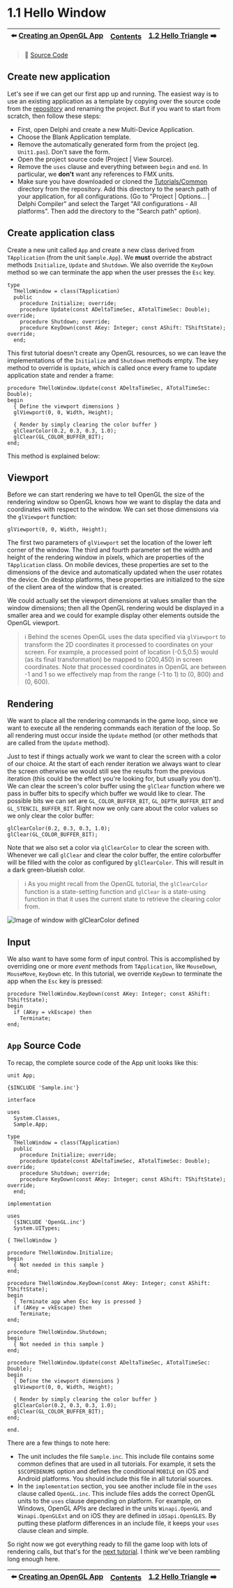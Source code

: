 # 1.1 Hello Window

:arrow_left: [Creating an OpenGL App](1.0b.CreateApp.md) | [Contents](../../README.md#Contents) | [1.2 Hello Triangle](1.2.HelloTriangle.md) :arrow_right:
--- | --- | ---

> :link: [Source Code](/Tutorials/1.GettingStarted/1.HelloWindow)

## Create new application

Let's see if we can get our first app up and running. The easiest way is to use an existing application as a template by copying over the source code from the [repository](/Tutorials/1.GettingStarted/1.HelloWindow) and renaming the project. But if you want to start from scratch, then follow these steps:

* First, open Delphi and create a new Multi-Device Application.
* Choose the Blank Application template.
* Remove the automatically generated form from the project (eg. `Unit1.pas`). Don't save the form.
* Open the project source code (Project | View Source).
* Remove the `uses` clause and everything between `begin` and `end`. In particular, we **don't** want any references to FMX units.
* Make sure you have downloaded or cloned the [Tutorials/Common](/Tutorials/Common) directory from the repository. Add this directory to the search path of your application, for all configurations. (Go to "Project | Options... | Delphi Compiler" and select the Target "All configurations - All platforms". Then add the directory to the "Search path" option). 

## Create application class

Create a new unit called `App` and create a new class derived from `TApplication` (from the unit `Sample.App`). We **must** override the abstract methods `Initialize`, `Update` and `Shutdown`. We also override the `KeyDown` method so we can terminate the app when the user presses the `Esc` key.

```Delphi
type
  THelloWindow = class(TApplication)
  public
    procedure Initialize; override;
    procedure Update(const ADeltaTimeSec, ATotalTimeSec: Double); override;
    procedure Shutdown; override;
    procedure KeyDown(const AKey: Integer; const AShift: TShiftState); override;
  end;
```

This first tutorial doesn't create any OpenGL resources, so we can leave the implementations of the `Initialize` and `Shutdown` methods empty. The key method to override is `Update`, which is called once every frame to update application state and render a frame:

```Delphi
procedure THelloWindow.Update(const ADeltaTimeSec, ATotalTimeSec: Double);
begin
  { Define the viewport dimensions }
  glViewport(0, 0, Width, Height);

  { Render by simply clearing the color buffer }
  glClearColor(0.2, 0.3, 0.3, 1.0);
  glClear(GL_COLOR_BUFFER_BIT);
end;
```

This method is explained below:

## Viewport
Before we can start rendering we have to tell OpenGL the size of the rendering window so OpenGL knows how we want to display the data and coordinates with respect to the window. We can set those dimensions via the `glViewport` function:

```Delphi
glViewport(0, 0, Width, Height);
```

The first two parameters of `glViewport` set the location of the lower left corner of the window. The third and fourth parameter set the width and height of the rendering window in pixels, which are properties of the `TApplication` class. On mobile devices, these properties are set to the dimensions of the device and automatically updated when the user rotates the device. On desktop platforms, these properties are initialized to the size of the client area of the window that is created.

We could actually set the viewport dimensions at values smaller than the window dimensions; then all the OpenGL rendering would be displayed in a smaller area and we could for example display other elements outside the OpenGL viewport.

> :information_source: Behind the scenes OpenGL uses the data specified via `glViewport` to transform the 2D coordinates it processed to coordinates on your screen. For example, a processed point of location (-0.5,0.5) would (as its final transformation) be mapped to (200,450) in screen coordinates. Note that processed coordinates in OpenGL are between -1 and 1 so we effectively map from the range (-1 to 1) to (0, 800) and (0, 600).

## Rendering
We want to place all the rendering commands in the game loop, since we want to execute all the rendering commands each iteration of the loop. So all rendering must occur inside the `Update` method (or other methods that are called from the `Update` method).

Just to test if things actually work we want to clear the screen with a color of our choice. At the start of each render iteration we always want to clear the screen otherwise we would still see the results from the previous iteration (this could be the effect you're looking for, but usually you don't). We can clear the screen's color buffer using the `glClear` function where we pass in buffer bits to specify which buffer we would like to clear. The possible bits we can set are `GL_COLOR_BUFFER_BIT`, `GL_DEPTH_BUFFER_BIT` and `GL_STENCIL_BUFFER_BIT`. Right now we only care about the color values so we only clear the color buffer:

```Delphi
glClearColor(0.2, 0.3, 0.3, 1.0);
glClear(GL_COLOR_BUFFER_BIT);
```
Note that we also set a color via `glClearColor` to clear the screen with. Whenever we call `glClear` and clear the color buffer, the entire colorbuffer will be filled with the color as configured by `glClearColor`. This will result in a dark green-blueish color.

> :information_source: As you might recall from the OpenGL tutorial, the `glClearColor` function is a state-setting function and `glClear` is a state-using function in that it uses the current state to retrieve the clearing color from.

![Image of window with glClearColor defined](hellowindow2.png)

## Input

We also want to have some form of input control. This is accomplished by overriding one or more *event* methods from `TApplication`, like `MouseDown`, `MouseMove`, `KeyDown` etc. In this tutorial, we override `KeyDown` to terminate the app when the `Esc` key is pressed:

```Delphi
procedure THelloWindow.KeyDown(const AKey: Integer; const AShift: TShiftState);
begin
  if (AKey = vkEscape) then
    Terminate;
end;
``` 
 
## `App` Source Code

To recap, the complete source code of the App unit looks like this:

```Delphi
unit App;

{$INCLUDE 'Sample.inc'}

interface

uses
  System.Classes,
  Sample.App;

type
  THelloWindow = class(TApplication)
  public
    procedure Initialize; override;
    procedure Update(const ADeltaTimeSec, ATotalTimeSec: Double); override;
    procedure Shutdown; override;
    procedure KeyDown(const AKey: Integer; const AShift: TShiftState); override;
  end;

implementation

uses
  {$INCLUDE 'OpenGL.inc'}
  System.UITypes;

{ THelloWindow }

procedure THelloWindow.Initialize;
begin
  { Not needed in this sample }
end;

procedure THelloWindow.KeyDown(const AKey: Integer; const AShift: TShiftState);
begin
  { Terminate app when Esc key is pressed }
  if (AKey = vkEscape) then
    Terminate;
end;

procedure THelloWindow.Shutdown;
begin
  { Not needed in this sample }
end;

procedure THelloWindow.Update(const ADeltaTimeSec, ATotalTimeSec: Double);
begin
  { Define the viewport dimensions }
  glViewport(0, 0, Width, Height);

  { Render by simply clearing the color buffer }
  glClearColor(0.2, 0.3, 0.3, 1.0);
  glClear(GL_COLOR_BUFFER_BIT);
end;

end.
```

There are a few things to note here:
* The unit includes the file `Sample.inc`. This include file contains some common defines that are used in all tutorials. For example, it sets the `$SCOPEDENUMS` option and defines the conditional `MOBILE` on iOS and Android platforms. You should include this file in all tutorial sources.
* In the `implementation` section, you see another include file in the `uses` clause called `OpenGL.inc`. This include files adds the correct OpenGL units to the `uses` clause depending on platform. For example, on Windows, OpenGL APIs are declared in the units `Winapi.OpenGL` and `Winapi.OpenGLExt` and on iOS they are defined in `iOSapi.OpenGLES`. By putting these platform differences in an include file, it keeps your `uses` clause clean and simple.

So right now we got everything ready to fill the game loop with lots of rendering calls, but that's for the [next tutorial](1.2.HelloTriangle.md). I think we've been rambling long enough here.

:arrow_left: [Creating an OpenGL App](1.0b.CreateApp.md) | [Contents](../../README.md#Contents) | [1.2 Hello Triangle](1.2.HelloTriangle.md) :arrow_right:
--- | --- | ---

